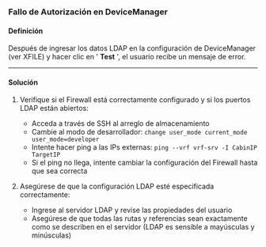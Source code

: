 
### Fallo de Autorización en DeviceManager

#### Definición

Después de ingresar los datos LDAP en la configuración de DeviceManager (ver XFILE) y hacer clic en ' **Test** ', el usuario recibe un mensaje de error.

---

#### Solución

1. Verifique si el Firewall está correctamente configurado y si los puertos LDAP están abiertos:

   * Acceda a través de SSH al arreglo de almacenamiento
   * Cambie al modo de desarrollador: `change user_mode current_mode user_mode=developer`
   * Intente hacer ping a las IPs externas: `ping --vrf vrf-srv -I CabinIP TargetIP`
   * Si el ping no llega, intente cambiar la configuración del Firewall hasta que sea correcta
2. Asegúrese de que la configuración LDAP esté especificada correctamente:

   * Ingrese al servidor LDAP y revise las propiedades del usuario
   * Asegúrese de que todas las rutas y referencias sean exactamente como se describen en el servidor (LDAP es sensible a mayúsculas y minúsculas)
